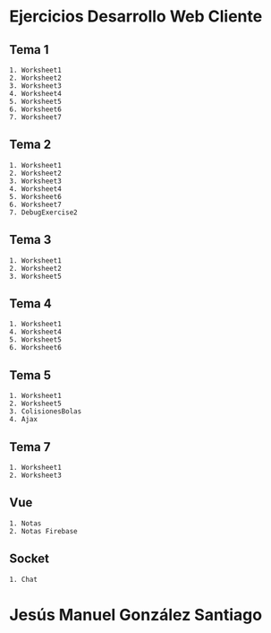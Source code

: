 # Ejercicios Desarrollo Web Cliente
  ## Tema 1
    1. Worksheet1
    2. Worksheet2
    3. Worksheet3
    4. Worksheet4
    5. Worksheet5
    6. Worksheet6
    7. Worksheet7
  
  ## Tema 2
    1. Worksheet1
    2. Worksheet2
    3. Worksheet3
    4. Worksheet4
    5. Worksheet6
    6. Worksheet7
    7. DebugExercise2
  
  ## Tema 3
    1. Worksheet1
    2. Worksheet2
    3. Worksheet5
    
  ## Tema 4
    1. Worksheet1
    4. Worksheet4
    5. Worksheet5
    6. Worksheet6

## Tema 5
    1. Worksheet1
    2. Worksheet5
    3. ColisionesBolas
    4. Ajax

## Tema 7
    1. Worksheet1
    2. Worksheet3

## Vue
    1. Notas
    2. Notas Firebase

## Socket
    1. Chat

 # Jesús Manuel González Santiago
